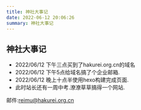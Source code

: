 ```yaml
---
title: 神社大事记
date: 2022-06-12 20:06:26
summary: 神社大事记
---
```



## 神社大事记

- 2022/06/12 下午三点买到了hakurei.org.cn的域名
- 2022/06/12 下午5点给域名搞了个企业邮箱.
- 2022/06/12 晚上十点半使用hexo构建完成页面.
- 此时站长还有一周中考.潦潦草草搞得一个网站.

邮件:[reimu@hakurei.org.cn](mailto:reimu@hakurei.org.cn)
